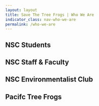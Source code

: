 ```yaml
---
layout: layout
title: Save The Tree Frogs | Who We Are
indicator_class: nav-who-we-are
permalink: /who-we-are
---
```


## NSC Students
## NSC Staff & Faculty
## NSC Environmentalist Club
## Pacifc Tree Frogs
